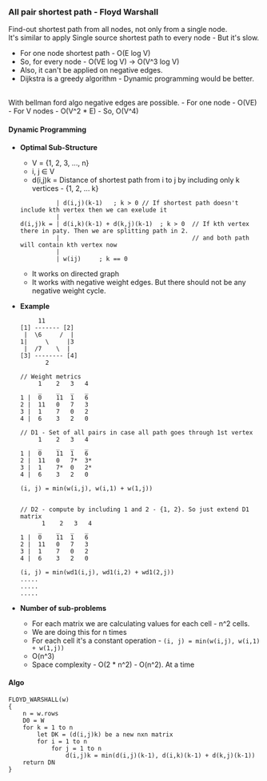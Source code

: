 ### All pair shortest path - Floyd Warshall

Find-out shortest path from all nodes, not only from a single node.
<br>
It's similar to apply Single source shortest path to every node - But it's slow.
- For one node shortest path - O(E log V)
- So, for every node - O(VE log V) -> O(V^3 log V)
- Also, it can't be applied on negative edges.  
- Dijkstra is a greedy algorithm - Dynamic programming would be better.  
<br>
With bellman ford algo negative edges are possible.  
- For one node - O(VE)
- For V nodes - O(V^2 * E)
- So, O(V^4)


#### Dynamic Programming  
- **Optimal Sub-Structure**  
  - V = {1, 2, 3, ..., n}
  - i, j ∈ V
  - d(i,j)k = Distance of shortest path from i to j by including only k vertices - {1, 2, ... k}
  
  ```
            | d(i,j)(k-1)   ; k > 0 // If shortest path doesn't include kth vertex then we can exelude it
            |
  d(i,j)k = | d(i,k)(k-1) + d(k,j)(k-1)  ; k > 0  // If kth vertex there in paty. Then we are splitting path in 2.
            |                                     // and both path will contain kth vertex now
            |
            | w(ij)     ; k == 0
  ```
  - It works on directed graph
  - It works with negative weight edges. But there should not be any negative weight cycle.

- **Example**  
  ```
       11
  [1] ------- [2]
   |  \6     /  |
  1|     \     |3
   |  /7    \  |
  [3] -------- [4]
         2
  
  // Weight metrics
       1    2   3   4
       _    _   _   _
  1 |  0    11  1   6
  2 |  11   0   7   3
  3 |  1    7   0   2
  4 |  6    3   2   0
  
  // D1 - Set of all pairs in case all path goes through 1st vertex
       1    2   3   4
       _    _   _   _
  1 |  0    11  1   6
  2 |  11   0   7*  3*
  3 |  1    7*  0   2*
  4 |  6    3   2   0
  
  (i, j) = min(w(i,j), w(i,1) + w(1,j))
  
  
  // D2 - compute by including 1 and 2 - {1, 2}. So just extend D1 matrix
        1    2   3   4
       _    _   _   _
  1 |  0    11  1   6
  2 |  11   0   7   3
  3 |  1    7   0   2
  4 |  6    3   2   0 

  (i, j) = min(wd1(i,j), wd1(i,2) + wd1(2,j)) 
  .....
  .....
  .....
  ```
 
 - **Number of sub-problems**  
   - For each matrix we are calculating values for each cell - n^2 cells. 
   - We are doing this for n times
   - For each cell it's a constant operation - `(i, j) = min(w(i,j), w(i,1) + w(1,j))`
   - O(n^3)
   - Space complexity - O(2 * n^2) - O(n^2). At a time 


#### Algo
```
FLOYD_WARSHALL(w)
{
    n = w.rows
    D0 = W
    for k = 1 to n
        let DK = (d(i,j)k) be a new nxn matrix
        for i = 1 to n
            for j = 1 to n
                d(i,j)k = min(d(i,j)(k-1), d(i,k)(k-1) + d(k,j)(k-1))
    return DN
}
```
